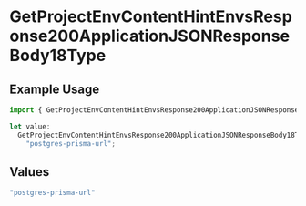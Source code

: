 # GetProjectEnvContentHintEnvsResponse200ApplicationJSONResponseBody18Type

## Example Usage

```typescript
import { GetProjectEnvContentHintEnvsResponse200ApplicationJSONResponseBody18Type } from "@simplesagar/vercel/models/getprojectenvop.js";

let value:
  GetProjectEnvContentHintEnvsResponse200ApplicationJSONResponseBody18Type =
    "postgres-prisma-url";
```

## Values

```typescript
"postgres-prisma-url"
```